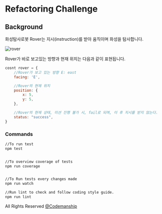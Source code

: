 # Refactoring Challenge

## Background
화성탐사로봇 Rover는 지시(instruction)를 받아 움직이며 화성을 탐사합니다.

![rover](https://user-images.githubusercontent.com/77006427/124591528-573d5f80-de97-11eb-81de-70952b81970e.png)

Rover가 바로 보고있는 방향과 현재 위치는 다음과 같이 표현됩니다.

```javascript
cosnt rover = {
	//Rover가 보고 있는 방향 E: east
	facing: 'E',

	//Rover의 현재 위치
	position: {
		x: 5,
		y: 5,
	},

	//Rover의 현재 상태, 미션 진행 불가 시, fail로 되며, 이 후 지시를 받지 않는다.
	status: "success",
}
```

### Commands

```bash
//To run test
npm test


//To overview coverage of tests
npm run coverage


//To Run tests every changes made
npm run watch 

//Run lint to check and follow coding style guide.
npm run lint
```

All Rights Reserved [@Codemanship](https://github.com/jasongorman)
